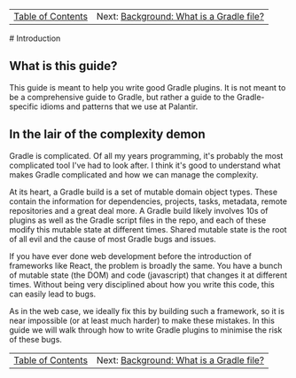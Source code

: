 <!-- PreviousNext:START -->
<table><tr>
  <td align="center"><a href="../README.md#table-of-contents">Table of Contents</a></td>
  <td align="right">Next: <a href="background-what-is-a-gradle-file.md">Background: What is a Gradle file?</a></td>
</tr></table>
<!-- PreviousNext:END -->
# Introduction

## What is this guide?

This guide is meant to help you write good Gradle plugins. It is not meant to be a comprehensive guide to Gradle, but rather a guide to the Gradle-specific idioms and patterns that we use at Palantir.


## In the lair of the complexity demon

Gradle is complicated. Of all my years programming, it's probably the most complicated tool I've had to look after. I think it's good to understand what makes Gradle complicated and how we can manage the complexity.

At its heart, a Gradle build is a set of mutable domain object types. These contain the information for dependencies, projects, tasks, metadata, remote repositories and a great deal more. A Gradle build likely involves 10s of plugins as well as the Gradle script files in the repo, and each of these modify this mutable state at different times. Shared mutable state is the root of all evil and the cause of most Gradle bugs and issues.

If you have ever done web development before the introduction of frameworks like React, the problem is broadly the same. You have a bunch of mutable state (the DOM) and code (javascript) that changes it at different times. Without being very disciplined about how you write this code, this can easily lead to bugs.

As in the web case, we ideally fix this by building such a framework, so it is near impossible (or at least much harder) to make these mistakes. In this guide we will walk through how to write Gradle plugins to minimise the risk of these bugs. 


<!-- PreviousNext:START -->
<table><tr>
  <td align="center"><a href="../README.md#table-of-contents">Table of Contents</a></td>
  <td align="right">Next: <a href="background-what-is-a-gradle-file.md">Background: What is a Gradle file?</a></td>
</tr></table>
<!-- PreviousNext:END -->